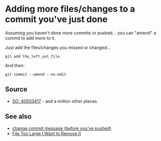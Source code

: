﻿# Adding more files/changes to a commit you've just done

Assuming you haven't done more commits or pushed... you can "amend" a commit to add more to it.

Just add the files/changes you missed or changed...

	git add the_left_out_file

And then:

	git commit --amend --no-edit

## Source

- [SO: 40503417](https://stackoverflow.com/questions/40503417/how-to-add-a-file-to-the-last-commit-in-git) - and a million other places.

## See also

- [change commit message (before you've pushed)](change_commit_message.md)
- [File Too Large I Want to Remove It](file_too_large_I_want_to_remove_it.md)